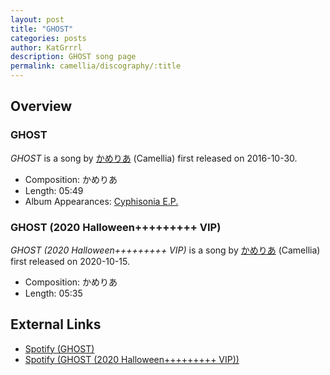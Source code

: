 ```yaml
---
layout: post
title: "GHOST"
categories: posts
author: KatGrrrl
description: GHOST song page
permalink: camellia/discography/:title
---
```


## Overview

### GHOST

*GHOST* is a song by [かめりあ](/camellia) (Camellia) first released on 2016-10-30.

* Composition: かめりあ
* Length: 05:49
* Album Appearances: [Cyphisonia E.P.](<{% link postsInclude/_posts/camellia/albums/Cyphisonia/2023-12-18-Cyphisonia.md %}>)

### GHOST (2020 Halloween+++++++++ VIP)

*GHOST (2020 Halloween+++++++++ VIP)* is a song by [かめりあ](/camellia) (Camellia) first released on 2020-10-15.

* Composition: かめりあ
* Length: 05:35

## External Links

* [Spotify (GHOST)](https://open.spotify.com/track/4HntG3WOZFqZ26jJXYrod3?si=ac279641ac954cd3)
* [Spotify (GHOST (2020 Halloween+++++++++ VIP))](https://open.spotify.com/track/6hQFdMfWtXzN0AA7M6Gepn?si=b111e83cff2e4d2b)
